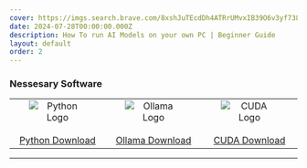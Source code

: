 ```yaml
---
cover: https://imgs.search.brave.com/8xshJuTEcdDh4ATRrUMvxIB39O6v3yf7382wqSkPcWg/rs:fit:860:0:0:0/g:ce/aHR0cHM6Ly9jZG4u/YnJhbmRmZXRjaC5p/by9pZHJSRG1aMl9G/L3cvMTgwL2gvMTgw/L3RoZW1lL2xpZ2h0/L2xvZ28ucG5nP2M9/MWJ4aWQ2NE11cDdh/Y3pld1NBWU1YJnQ9/MTc0Nzc0NDA3MTE3/OA
date: 2024-07-28T00:00:00.000Z
description: How To run AI Models on your own PC | Beginner Guide
layout: default
order: 2
---
```


### Nessesary Software

<table>
    <tr>
        <td align="center" style="width: 180px;">
            <img src="https://www.python.org/static/community_logos/python-logo.png" alt="Python Logo" style="max-width: 100px; max-height: 80px; display: block; margin: 0 auto;">
            <br>
            <a href="https://www.python.org/downloads/">Python Download</a>
        </td>
        <td align="center" style="width: 180px;">
            <img src="https://imgs.search.brave.com/8xshJuTEcdDh4ATRrUMvxIB39O6v3yf7382wqSkPcWg/rs:fit:860:0:0:0/g:ce/aHR0cHM6Ly9jZG4u/YnJhbmRmZXRjaC5p/by9pZHJSRG1aMl9G/L3cvMTgwL2gvMTgw/L3RoZW1lL2xpZ2h0/L2xvZ28ucG5nP2M9/MWJ4aWQ2NE11cDdh/Y3pld1NBWU1YJnQ9/MTc0Nzc0NDA3MTE3/OA" alt="Ollama Logo" style="max-width: 100px; max-height: 80px; display: block; margin: 0 auto;">
            <br>
            <a href="https://ollama.com/download">Ollama Download</a>
        </td>
        <td align="center" style="width: 180px;">
            <img src="https://imgs.search.brave.com/zLvtdX6w_dNUl6wAzFN-0BCdZQrJu7VkSySkbESjtsc/rs:fit:860:0:0:0/g:ce/aHR0cHM6Ly91cGxv/YWQud2lraW1lZGlh/Lm9yZy93aWtpcGVk/aWEvY29tbW9ucy9i/L2I5L052aWRpYV9D/VURBX0xvZ28uanBn" alt="CUDA Logo" style="max-width: 100px; max-height: 80px; display: block; margin: 0 auto;">
            <br>
            <a href="https://developer.nvidia.com/cuda-downloads?target_os=Windows">CUDA Download</a>
        </td>
    </tr>
</table>

---


<client-only><OllamaNavbar /></client-only>